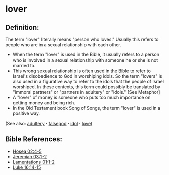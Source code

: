 # lover #

## Definition: ##

The term "lover" literally means "person who loves." Usually this refers to people who are in a sexual relationship with each other.

* When the term "lover" is used in the Bible, it usually refers to a person who is involved in a sexual relationship with someone he or she is not married to.
* This wrong sexual relationship is often used in the Bible to refer to Israel's disobedience to God in worshiping idols. So the term "lovers" is also used in a figurative way to refer to the idols that the people of Israel worshiped. In these contexts, this term could possibly be translated by "immoral partners" or "partners in adultery" or "idols." [See  Metaphor]
* A "lover" of money is someone who puts too much importance on getting money and being rich.
* In the Old Testament book Song of Songs, the term "lover" is used in a positive way.
 
(See also: [adultery](../kt/adultery.md) **·** [falsegod](../kt/falsegod.md) **·** [idol](../other/idol.md) **·** [love](../kt/love.md))

## Bible References: ##

* [Hosea 02:4-5](https://door43.org/en/bible/notes/hos/02/04)
* [Jeremiah 03:1-2](https://door43.org/en/bible/notes/jer/03/01)
* [Lamentations 01:1-2](https://door43.org/en/bible/notes/lam/01/01)
* [Luke 16:14-15](https://door43.org/en/bible/notes/luk/16/14)

